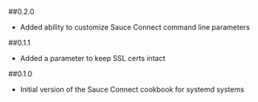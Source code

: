 ##0.2.0
* Added ability to customize Sauce Connect command line parameters

##0.1.1
* Added a parameter to keep SSL certs intact

##0.1.0
* Initial version of the Sauce Connect cookbook for systemd systems
